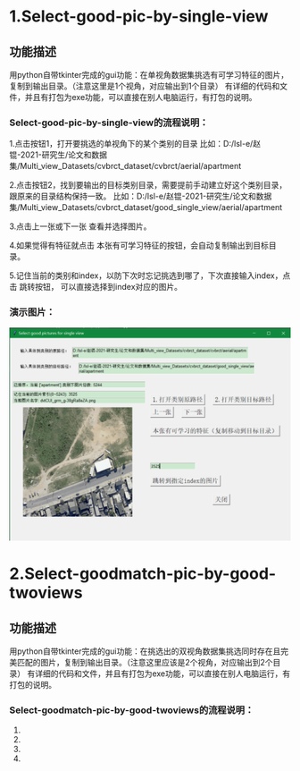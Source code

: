 # 1.Select-good-pic-by-single-view
## 功能描述
用python自带tkinter完成的gui功能：在单视角数据集挑选有可学习特征的图片，复制到输出目录。（注意这里是1个视角，对应输出到1个目录）
有详细的代码和文件，并且有打包为exe功能，可以直接在别人电脑运行，有打包的说明。

### Select-good-pic-by-single-view的流程说明：
1.点击按钮1，打开要挑选的单视角下的某个类别的目录
比如：D:/lsl-e/赵锟-2021-研究生/论文和数据集/Multi_view_Datasets/cvbrct_dataset/cvbrct/aerial/apartment

2.点击按钮2，找到要输出的目标类别目录，需要提前手动建立好这个类别目录，跟原来的目录结构保持一致。
比如：D:/lsl-e/赵锟-2021-研究生/论文和数据集/Multi_view_Datasets/cvbrct_dataset/good_single_view/aerial/apartment

3.点击上一张或下一张 查看并选择图片。

4.如果觉得有特征就点击 本张有可学习特征的按钮，会自动复制输出到目标目录。

5.记住当前的类别和index，以防下次时忘记挑选到哪了，下次直接输入index，点击 跳转按钮，
可以直接选择到index对应的图片。
### 演示图片：
![Markdown](show1.png)



# 2.Select-goodmatch-pic-by-good-twoviews
## 功能描述
用python自带tkinter完成的gui功能：在挑选出的双视角数据集挑选同时存在且完美匹配的图片，复制到输出目录。（注意这里应该是2个视角，对应输出到2个目录）
有详细的代码和文件，并且有打包为exe功能，可以直接在别人电脑运行，有打包的说明。

### Select-goodmatch-pic-by-good-twoviews的流程说明：
1.

2.

3.

4.



